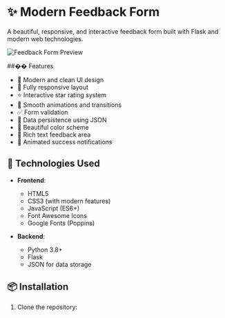 # ✨ Modern Feedback Form

A beautiful, responsive, and interactive feedback form built with Flask and modern web technologies.

![Feedback Form Preview](preview.gif)

##�� Features

- 🎨 Modern and clean UI design
- 📱 Fully responsive layout
- ⭐ Interactive star rating system
- 🔄 Smooth animations and transitions
- ✅ Form validation
- 💾 Data persistence using JSON
- 🌙 Beautiful color scheme
- 📝 Rich text feedback area
- 🎉 Animated success notifications

## 🚀 Technologies Used

- **Frontend**:
  - HTML5
  - CSS3 (with modern features)
  - JavaScript (ES6+)
  - Font Awesome Icons
  - Google Fonts (Poppins)

- **Backend**:
  - Python 3.8+
  - Flask
  - JSON for data storage

## 📦 Installation

1. Clone the repository: 